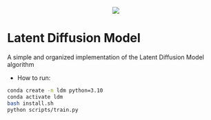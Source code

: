 <p align="center">
  <img src="resources/figs/rickroll.gif" />
</p>


# Latent Diffusion Model

A simple and organized implementation of the Latent Diffusion Model algorithm


* How to run:
```bash
conda create -n ldm python=3.10
conda activate ldm
bash install.sh
python scripts/train.py
```

